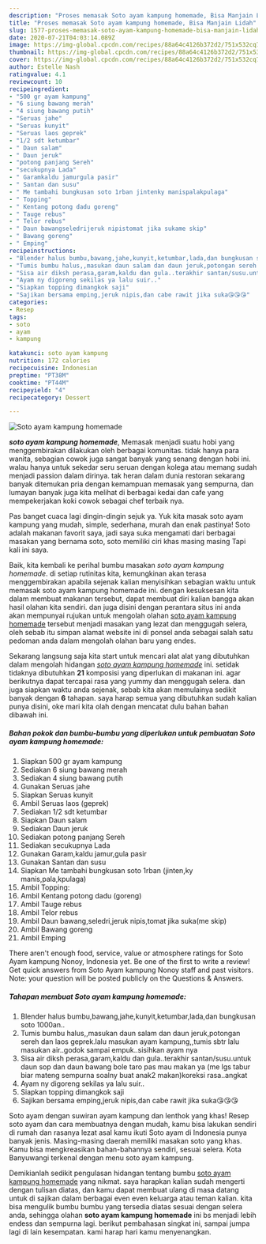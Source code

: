```yaml
---
description: "Proses memasak Soto ayam kampung homemade, Bisa Manjain Lidah"
title: "Proses memasak Soto ayam kampung homemade, Bisa Manjain Lidah"
slug: 1577-proses-memasak-soto-ayam-kampung-homemade-bisa-manjain-lidah
date: 2020-07-21T04:03:14.089Z
image: https://img-global.cpcdn.com/recipes/88a64c4126b372d2/751x532cq70/soto-ayam-kampung-homemade-foto-resep-utama.jpg
thumbnail: https://img-global.cpcdn.com/recipes/88a64c4126b372d2/751x532cq70/soto-ayam-kampung-homemade-foto-resep-utama.jpg
cover: https://img-global.cpcdn.com/recipes/88a64c4126b372d2/751x532cq70/soto-ayam-kampung-homemade-foto-resep-utama.jpg
author: Estelle Nash
ratingvalue: 4.1
reviewcount: 10
recipeingredient:
- "500 gr ayam kampung"
- "6 siung bawang merah"
- "4 siung bawang putih"
- "Seruas jahe"
- "Seruas kunyit"
- "Seruas laos geprek"
- "1/2 sdt ketumbar"
- " Daun salam"
- " Daun jeruk"
- "potong panjang Sereh"
- "secukupnya Lada"
- " Garamkaldu jamurgula pasir"
- " Santan dan susu"
- " Me tambahi bungkusan soto 1rban jintenky manispalakpulaga"
- " Topping"
- " Kentang potong dadu goreng"
- " Tauge rebus"
- " Telor rebus"
- " Daun bawangseledrijeruk nipistomat jika sukame skip"
- " Bawang goreng"
- " Emping"
recipeinstructions:
- "Blender halus bumbu,bawang,jahe,kunyit,ketumbar,lada,dan bungkusan soto 1000an.."
- "Tumis bumbu halus,,masukan daun salam dan daun jeruk,potongan sereh dan laos geprek.lalu masukan ayam kampung,,tumis sbtr lalu masukan air..godok sampai empuk..sisihkan ayam nya"
- "Sisa air diksh perasa,garam,kaldu dan gula..terakhir santan/susu.untuk daun sop dan daun bawang bole taro pas mau makan ya (me lgs tabur biar mateng sempurna soalny buat anak2 makan)koreksi rasa..angkat"
- "Ayam ny digoreng sekilas ya lalu suir.."
- "Siapkan topping dimangkok saji"
- "Sajikan bersama emping,jeruk nipis,dan cabe rawit jika suka😘😘😘"
categories:
- Resep
tags:
- soto
- ayam
- kampung

katakunci: soto ayam kampung 
nutrition: 172 calories
recipecuisine: Indonesian
preptime: "PT38M"
cooktime: "PT44M"
recipeyield: "4"
recipecategory: Dessert

---
```



![Soto ayam kampung homemade](https://img-global.cpcdn.com/recipes/88a64c4126b372d2/751x532cq70/soto-ayam-kampung-homemade-foto-resep-utama.jpg)

<b><i>soto ayam kampung homemade</i></b>, Memasak menjadi suatu hobi yang menggembirakan dilakukan oleh berbagai komunitas. tidak hanya para wanita, sebagian cowok juga sangat banyak yang senang dengan hobi ini. walau hanya untuk sekedar seru seruan dengan kolega atau memang sudah menjadi passion dalam dirinya. tak heran dalam dunia restoran sekarang banyak ditemukan pria dengan kemampuan memasak yang sempurna, dan lumayan banyak juga kita melihat di berbagai kedai dan cafe yang mempekerjakan koki cowok sebagai chef terbaik nya.

Pas banget cuaca lagi dingin-dingin sejuk ya. Yuk kita masak soto ayam kampung yang mudah, simple, sederhana, murah dan enak pastinya! Soto adalah makanan favorit saya, jadi saya suka mengamati dari berbagai masakan yang bernama soto, soto memiliki ciri khas masing masing Tapi kali ini saya.

Baik, kita kembali ke perihal bumbu masakan <i>soto ayam kampung homemade</i>. di setiap rutinitas kita, kemungkinan akan terasa menggembirakan apabila sejenak kalian menyisihkan sebagian waktu untuk memasak soto ayam kampung homemade ini. dengan kesuksesan kita dalam membuat makanan tersebut, dapat membuat diri kalian bangga akan hasil olahan kita sendiri. dan juga disini dengan perantara situs ini anda akan mempunyai rujukan untuk mengolah olahan <u>soto ayam kampung homemade</u> tersebut menjadi masakan yang lezat dan menggugah selera, oleh sebab itu simpan alamat website ini di ponsel anda sebagai salah satu pedoman anda dalam mengolah olahan baru yang endes.


Sekarang langsung saja kita start untuk mencari alat alat yang dibutuhkan dalam mengolah hidangan <u><i>soto ayam kampung homemade</i></u> ini. setidak tidaknya dibutuhkan <b>21</b> komposisi yang diperlukan di makanan ini. agar berikutnya dapat tercapai rasa yang yummy dan menggugah selera. dan juga siapkan waktu anda sejenak, sebab kita akan memulainya sedikit banyak dengan <b>6</b> tahapan. saya harap semua yang dibutuhkan sudah kalian punya disini, oke mari kita olah dengan mencatat dulu bahan bahan dibawah ini.

<!--inarticleads1-->

##### Bahan pokok dan bumbu-bumbu yang diperlukan untuk pembuatan Soto ayam kampung homemade:

1. Siapkan 500 gr ayam kampung
1. Sediakan 6 siung bawang merah
1. Sediakan 4 siung bawang putih
1. Gunakan Seruas jahe
1. Siapkan Seruas kunyit
1. Ambil Seruas laos (geprek)
1. Sediakan 1/2 sdt ketumbar
1. Siapkan  Daun salam
1. Sediakan  Daun jeruk
1. Sediakan potong panjang Sereh
1. Sediakan secukupnya Lada
1. Gunakan  Garam,kaldu jamur,gula pasir
1. Gunakan  Santan dan susu
1. Siapkan  Me tambahi bungkusan soto 1rban (jinten,ky manis,pala,kpulaga)
1. Ambil  Topping:
1. Ambil  Kentang potong dadu (goreng)
1. Ambil  Tauge rebus
1. Ambil  Telor rebus
1. Ambil  Daun bawang,seledri,jeruk nipis,tomat jika suka(me skip)
1. Ambil  Bawang goreng
1. Ambil  Emping


There aren&#39;t enough food, service, value or atmosphere ratings for Soto Ayam kampung Nonoy, Indonesia yet. Be one of the first to write a review! Get quick answers from Soto Ayam kampung Nonoy staff and past visitors. Note: your question will be posted publicly on the Questions &amp; Answers. 

<!--inarticleads2-->

##### Tahapan membuat Soto ayam kampung homemade:

1. Blender halus bumbu,bawang,jahe,kunyit,ketumbar,lada,dan bungkusan soto 1000an..
1. Tumis bumbu halus,,masukan daun salam dan daun jeruk,potongan sereh dan laos geprek.lalu masukan ayam kampung,,tumis sbtr lalu masukan air..godok sampai empuk..sisihkan ayam nya
1. Sisa air diksh perasa,garam,kaldu dan gula..terakhir santan/susu.untuk daun sop dan daun bawang bole taro pas mau makan ya (me lgs tabur biar mateng sempurna soalny buat anak2 makan)koreksi rasa..angkat
1. Ayam ny digoreng sekilas ya lalu suir..
1. Siapkan topping dimangkok saji
1. Sajikan bersama emping,jeruk nipis,dan cabe rawit jika suka😘😘😘


Soto ayam dengan suwiran ayam kampung dan lenthok yang khas! Resep soto ayam dan cara membuatnya dengan mudah, kamu bisa lakukan sendiri di rumah dan rasanya lezat asal kamu ikuti Soto ayam di Indonesia punya banyak jenis. Masing-masing daerah memiliki masakan soto yang khas. Kamu bisa mengkreasikan bahan-bahannya sendiri, sesuai selera. Kota Banyuwangi terkenal dengan menu soto ayam kampung. 

Demikianlah sedikit pengulasan hidangan tentang bumbu <u>soto ayam kampung homemade</u> yang nikmat. saya harapkan kalian sudah mengerti dengan tulisan diatas, dan kamu dapat membuat ulang di masa datang untuk di sajikan dalam berbagai even even keluarga atau teman kalian. kita bisa mengulik bumbu bumbu yang tersedia diatas sesuai dengan selera anda, sehingga olahan <b>soto ayam kampung homemade</b> ini bs menjadi lebih endess dan sempurna lagi. berikut pembahasan singkat ini, sampai jumpa lagi di lain kesempatan. kami harap hari kamu menyenangkan.
